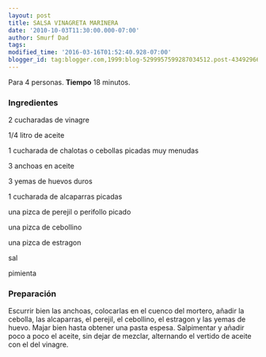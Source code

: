 ```yaml
---
layout: post
title: SALSA VINAGRETA MARINERA
date: '2010-10-03T11:30:00.000-07:00'
author: Smurf Dad
tags: 
modified_time: '2016-03-16T01:52:40.928-07:00'
blogger_id: tag:blogger.com,1999:blog-5299957599287034512.post-4349296699694670514
---
```


Para 4 personas.
<b>Tiempo</b> 18 minutos.

<h3>Ingredientes</h3>

2 cucharadas de vinagre

1/4 litro de aceite

1 cucharada de chalotas o cebollas picadas muy menudas

3 anchoas en aceite

3 yemas de huevos duros

1 cucharada de alcaparras picadas

una pizca de perejil o perifollo picado

una pizca de cebollino

una pizca de estragon

sal

pimienta

<h3>Preparación</h3>

Escurrir bien las anchoas, colocarlas en el cuenco del mortero, añadir la cebolla, las alcaparras, el perejil, el cebollino, el estragon y las yemas de huevo. Majar bien hasta obtener una pasta espesa. Salpimentar y añadir poco a poco el aceite, sin dejar de mezclar, alternando el vertido de aceite con el del vinagre.

